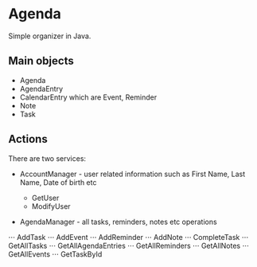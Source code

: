 # Agenda

Simple organizer in Java.

## Main objects
* Agenda
* AgendaEntry
* CalendarEntry which are Event, Reminder
* Note
* Task

## Actions
There are two services:
* AccountManager - user related information such as First Name, Last Name, Date of birth etc
  * GetUser
  * ModifyUser

* AgendaManager - all tasks, reminders, notes etc operations

⋅⋅⋅ AddTask
⋅⋅⋅ AddEvent
⋅⋅⋅ AddReminder
⋅⋅⋅ AddNote
⋅⋅⋅ CompleteTask
⋅⋅⋅ GetAllTasks
⋅⋅⋅ GetAllAgendaEntries
⋅⋅⋅ GetAllReminders
⋅⋅⋅ GetAllNotes
⋅⋅⋅ GetAllEvents
⋅⋅⋅ GetTaskById

